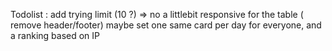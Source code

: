 Todolist :
add trying limit (10 ?) => no
a littlebit responsive for the table ( remove header/footer)
maybe set one same card per day for everyone, and a ranking based on IP
